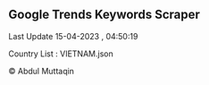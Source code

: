 

## Google Trends Keywords Scraper 
 
Last Update 15-04-2023 , 04:50:19

Country List :
VIETNAM.json



© Abdul Muttaqin 
